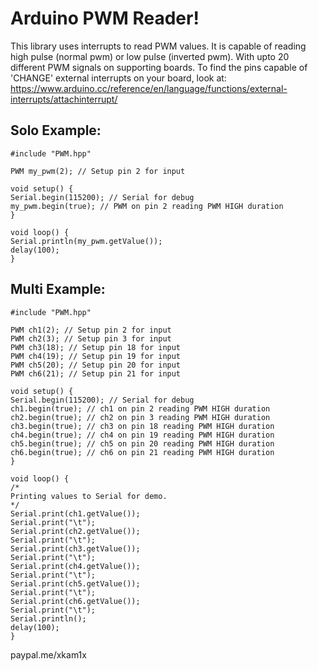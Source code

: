 Arduino PWM Reader!
=
This library uses interrupts to read PWM values. It is capable of reading high pulse (normal pwm) or low pulse (inverted pwm). With upto 20 different PWM signals on supporting boards. To find the pins capable of 'CHANGE' external interrupts on your board, look at:
https://www.arduino.cc/reference/en/language/functions/external-interrupts/attachinterrupt/

Solo Example:
-

```
#include "PWM.hpp"

PWM my_pwm(2); // Setup pin 2 for input

void setup() {
Serial.begin(115200); // Serial for debug
my_pwm.begin(true); // PWM on pin 2 reading PWM HIGH duration
}

void loop() {
Serial.println(my_pwm.getValue());
delay(100);
}
```

Multi Example:
-------------

```
#include "PWM.hpp"

PWM ch1(2); // Setup pin 2 for input
PWM ch2(3); // Setup pin 3 for input
PWM ch3(18); // Setup pin 18 for input
PWM ch4(19); // Setup pin 19 for input
PWM ch5(20); // Setup pin 20 for input
PWM ch6(21); // Setup pin 21 for input

void setup() {
Serial.begin(115200); // Serial for debug
ch1.begin(true); // ch1 on pin 2 reading PWM HIGH duration
ch2.begin(true); // ch2 on pin 3 reading PWM HIGH duration
ch3.begin(true); // ch3 on pin 18 reading PWM HIGH duration
ch4.begin(true); // ch4 on pin 19 reading PWM HIGH duration
ch5.begin(true); // ch5 on pin 20 reading PWM HIGH duration
ch6.begin(true); // ch6 on pin 21 reading PWM HIGH duration
}

void loop() {
/*
Printing values to Serial for demo.
*/
Serial.print(ch1.getValue());
Serial.print("\t");
Serial.print(ch2.getValue());
Serial.print("\t");
Serial.print(ch3.getValue());
Serial.print("\t");
Serial.print(ch4.getValue());
Serial.print("\t");
Serial.print(ch5.getValue());
Serial.print("\t");
Serial.print(ch6.getValue());
Serial.print("\t");
Serial.println();
delay(100);
}
```
paypal.me/xkam1x
